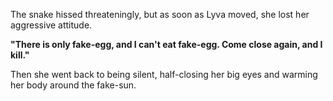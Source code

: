 The snake hissed threateningly, but as soon as Lyva moved, she lost her aggressive attitude. 

**"There is only fake-egg, and I can't eat fake-egg. Come close again, and I kill."**

Then she went back to being silent, half-closing her big eyes and warming her body around the fake-sun.